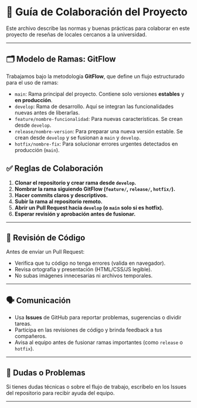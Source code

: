 # 🤝 Guía de Colaboración del Proyecto

Este archivo describe las normas y buenas prácticas para colaborar en este proyecto de reseñas de locales cercanos a la universidad.

---

## 🗂️ Modelo de Ramas: GitFlow

Trabajamos bajo la metodología **GitFlow**, que define un flujo estructurado para el uso de ramas:

- `main`: Rama principal del proyecto. Contiene solo versiones **estables** y **en producción**.
- `develop`: Rama de desarrollo. Aquí se integran las funcionalidades nuevas antes de liberarlas.
- `feature/nombre-funcionalidad`: Para nuevas características. Se crean desde `develop`.
- `release/nombre-version`: Para preparar una nueva versión estable. Se crean desde `develop` y se fusionan a `main` y `develop`.
- `hotfix/nombre-fix`: Para solucionar errores urgentes detectados en producción (`main`).


## ✅ Reglas de Colaboración

1. **Clonar el repositorio y crear rama desde `develop`.**
2. **Nombrar la rama siguiendo GitFlow (`feature/`, `release/`, `hotfix/`).**
3. **Hacer commits claros y descriptivos.**
4. **Subir la rama al repositorio remoto.**
5. **Abrir un Pull Request hacia `develop` (o `main` solo si es hotfix).**
6. **Esperar revisión y aprobación antes de fusionar.**

---

## 🧪 Revisión de Código

Antes de enviar un Pull Request:
- Verifica que tu código no tenga errores (valida en navegador).
- Revisa ortografía y presentación (HTML/CSS/JS legible).
- No subas imágenes innecesarias ni archivos temporales.

---


## 🗣️ Comunicación

- Usa **Issues** de GitHub para reportar problemas, sugerencias o dividir tareas.
- Participa en las revisiones de código y brinda feedback a tus compañeros.
- Avisa al equipo antes de fusionar ramas importantes (como `release` o `hotfix`).

---

## 🙋 Dudas o Problemas

Si tienes dudas técnicas o sobre el flujo de trabajo, escríbelo en los Issues del repositorio para recibir ayuda del equipo.

---

